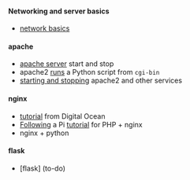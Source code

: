 #### Networking and server basics

- [network basics](../files/10.md)

#### apache

- [apache server](apache.md) start and stop
- apache2 [runs](apache-python.md) a Python script from ``cgi-bin``
- [starting and stopping](services.md) apache2 and other services

#### nginx

- [tutorial](nginx.md) from Digital Ocean 
- [Following](nginx-php.md) a Pi [tutorial](https://www.raspberrypi.org/documentation/remote-access/web-server/nginx.md) for PHP + nginx
- nginx + python

#### flask

- [flask] (to-do)
